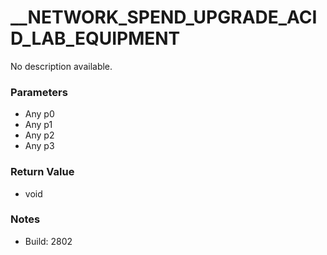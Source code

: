 # __NETWORK_SPEND_UPGRADE_ACID_LAB_EQUIPMENT

No description available.

### Parameters
* Any p0
* Any p1
* Any p2
* Any p3

### Return Value
* void

### Notes
* Build: 2802


